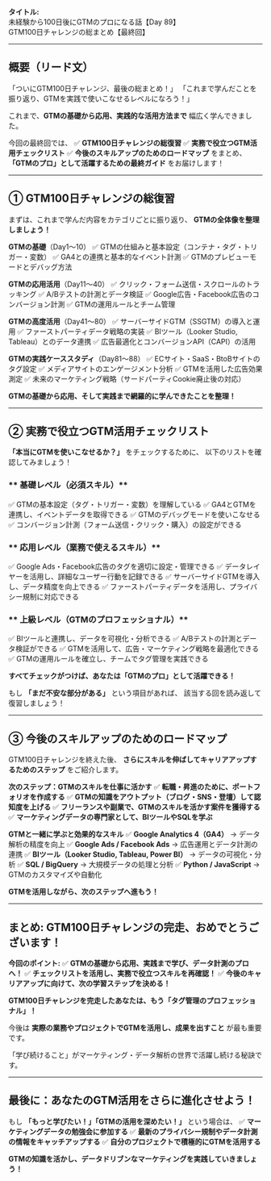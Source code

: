 **タイトル:**\
未経験から100日後にGTMのプロになる話【Day 89】\
GTM100日チャレンジの総まとめ【最終回】

---

## **概要（リード文）**

「ついにGTM100日チャレンジ、最後の総まとめ！」
「これまで学んだことを振り返り、GTMを実践で使いこなせるレベルになろう！」

これまで、**GTMの基礎から応用、実践的な活用方法まで** 幅広く学んできました。

今回の最終回では、
✅ **GTM100日チャレンジの総復習**
✅ **実務で役立つGTM活用チェックリスト**
✅ **今後のスキルアップのためのロードマップ**
をまとめ、 **「GTMのプロ」として活躍するための最終ガイド** をお届けします！

---

## **① GTM100日チャレンジの総復習**

まずは、これまで学んだ内容をカテゴリごとに振り返り、
**GTMの全体像を整理しましょう！**

 **GTMの基礎**（Day1〜10）
✅ GTMの仕組みと基本設定（コンテナ・タグ・トリガー・変数）
✅ GA4との連携と基本的なイベント計測
✅ GTMのプレビューモードとデバッグ方法

 **GTMの応用活用**（Day11〜40）
✅ クリック・フォーム送信・スクロールのトラッキング
✅ A/Bテストの計測とデータ検証
✅ Google広告・Facebook広告のコンバージョン計測
✅ GTMの運用ルールとチーム管理

 **GTMの高度活用**（Day41〜80）
✅ サーバーサイドGTM（SSGTM）の導入と運用
✅ ファーストパーティデータ戦略の実装
✅ BIツール（Looker Studio, Tableau）とのデータ連携
✅ 広告最適化とコンバージョンAPI（CAPI）の活用

 **GTMの実践ケーススタディ**（Day81〜88）
✅ ECサイト・SaaS・BtoBサイトのタグ設定
✅ メディアサイトのエンゲージメント分析
✅ GTMを活用した広告効果測定
✅ 未来のマーケティング戦略（サードパーティCookie廃止後の対応）

 **GTMの基礎から応用、そして実践まで網羅的に学んできたことを整理！**

---

## **② 実務で役立つGTM活用チェックリスト**

**「本当にGTMを使いこなせるか？」** をチェックするために、
以下のリストを確認してみましょう！

### ** 基礎レベル（必須スキル）**
✅ GTMの基本設定（タグ・トリガー・変数）を理解している
✅ GA4とGTMを連携し、イベントデータを取得できる
✅ GTMのデバッグモードを使いこなせる
✅ コンバージョン計測（フォーム送信・クリック・購入）の設定ができる

### ** 応用レベル（業務で使えるスキル）**
✅ Google Ads・Facebook広告のタグを適切に設定・管理できる
✅ データレイヤーを活用し、詳細なユーザー行動を記録できる
✅ サーバーサイドGTMを導入し、データ精度を向上できる
✅ ファーストパーティデータを活用し、プライバシー規制に対応できる

### ** 上級レベル（GTMのプロフェッショナル）**
✅ BIツールと連携し、データを可視化・分析できる
✅ A/Bテストの計測とデータ検証ができる
✅ GTMを活用して、広告・マーケティング戦略を最適化できる
✅ GTMの運用ルールを確立し、チームでタグ管理を実践できる

 **すべてチェックがつけば、あなたは「GTMのプロ」として活躍できる！**

もし **「まだ不安な部分がある」** という項目があれば、
該当する回を読み返して復習しましょう！

---

## **③ 今後のスキルアップのためのロードマップ**

GTM100日チャレンジを終えた後、
**さらにスキルを伸ばしてキャリアアップするためのステップ** をご紹介します。

 **次のステップ：GTMのスキルを仕事に活かす**
✅ **転職・昇進のために、ポートフォリオを作成する**
✅ **GTMの知識をアウトプット（ブログ・SNS・登壇）して認知度を上げる**
✅ **フリーランスや副業で、GTMのスキルを活かす案件を獲得する**
✅ **マーケティングデータの専門家として、BIツールやSQLを学ぶ**

 **GTMと一緒に学ぶと効果的なスキル**
✅ **Google Analytics 4（GA4）** → データ解析の精度を向上
✅ **Google Ads / Facebook Ads** → 広告運用とデータ計測の連携
✅ **BIツール（Looker Studio, Tableau, Power BI）** → データの可視化・分析
✅ **SQL / BigQuery** → 大規模データの処理と分析
✅ **Python / JavaScript** → GTMのカスタマイズや自動化

 **GTMを活用しながら、次のステップへ進もう！**

---

## **まとめ: GTM100日チャレンジの完走、おめでとうございます！**

 **今回のポイント:**
✅ **GTMの基礎から応用、実践まで学び、データ計測のプロへ！**
✅ **チェックリストを活用し、実務で役立つスキルを再確認！**
✅ **今後のキャリアアップに向けて、次の学習ステップを決める！**

**GTM100日チャレンジを完走したあなたは、もう「タグ管理のプロフェッショナル」！**

今後は **実際の業務やプロジェクトでGTMを活用し、成果を出すこと** が最も重要です。

「学び続けること」がマーケティング・データ解析の世界で活躍し続ける秘訣です。

---

## **最後に：あなたのGTM活用をさらに進化させよう！**

もし **「もっと学びたい！」「GTMの活用を深めたい！」** という場合は、
✅ **マーケティングデータの勉強会に参加する**
✅ **最新のプライバシー規制やデータ計測の情報をキャッチアップする**
✅ **自分のプロジェクトで積極的にGTMを活用する**

 **GTMの知識を活かし、データドリブンなマーケティングを実践していきましょう！**